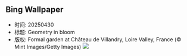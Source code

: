 ## Bing Wallpaper
- 时间: 20250430
- 标题: Geometry in bloom
- 版权: Formal garden at Château de Villandry, Loire Valley, France (© Mint Images/Getty Images)
![](https://cn.bing.com/th?id=OHR.GardensVillandry_EN-US3529015856_UHD.jpg&rf=LaDigue_UHD.jpg&pid=hp&w=3840&h=2160&rs=1&c=4)
